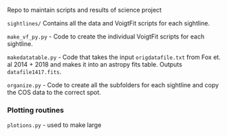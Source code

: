 Repo to maintain scripts and results of science project

`sightlines/` Contains all the data and VoigtFit scripts for each sightline.

`make_vf_py.py` - Code to create the individual VoigtFit scripts for each sightline.

`makedatatable.py` - Code that takes the input `origdatafile.txt` from Fox et. al 2014 + 2018 and makes it into an astropy fits table. Outputs `datafile1417.fits`.

`organize.py` - Code to create all the subfolders for each sightline and copy the COS data to the correct spot.

### Plotting routines

`plotions.py` - used to make large 